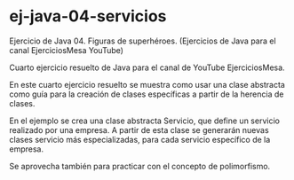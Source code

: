 # ej-java-04-servicios
Ejercicio de Java 04. Figuras de superhéroes. (Ejercicios de Java para el canal EjerciciosMesa YouTube)

Cuarto ejercicio resuelto de Java para el canal de YouTube EjerciciosMesa.

En este cuarto ejercicio resuelto se muestra como usar una clase abstracta como guía para la creación de clases específicas a partir de la 
herencia de clases.

En el ejemplo se crea una clase abstracta Servicio, que define un servicio realizado por una empresa. A partir de esta clase se generarán
nuevas clases servicio más especializadas, para cada servicio específico de la empresa.

Se aprovecha también para practicar con el concepto de polimorfismo.
